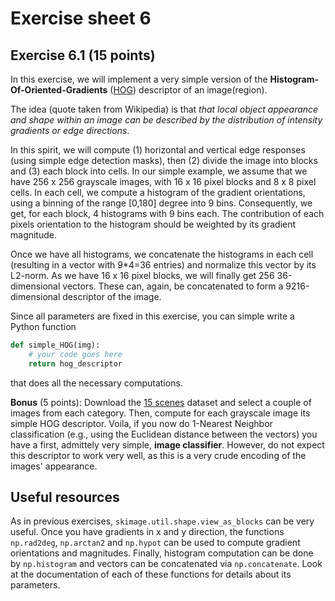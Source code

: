 # Exercise sheet 6

## Exercise 6.1 (15 points)

In this exercise, we will implement a very simple version of the
**Histogram-Of-Oriented-Gradients** ([HOG](https://en.wikipedia.org/wiki/Histogram_of_oriented_gradients)) descriptor of an image(region).

The idea (quote taken from Wikipedia) is that *that local object appearance and shape within an image can be described by the distribution of intensity gradients or edge directions*.

In this spirit, we will compute (1) horizontal and vertical edge responses
(using simple edge detection masks), then (2) divide the image into blocks
and (3) each block into cells. In our simple example, we assume that we have
256 x 256 grayscale images, with 16 x 16 pixel blocks and 8 x 8 pixel cells.
In each cell, we compute a histogram of the gradient orientations, using
a binning of the range [0,180] degree into 9 bins. Consequently, we get, for
each block, 4 histograms with 9 bins each. The contribution of each pixels
orientation to the histogram should be weighted by its gradient magnitude.

Once we have all histograms, we concatenate the histograms in each cell
(resulting in a vector with 9*4=36 entries) and normalize this vector by its
L2-norm. As we have 16 x 16 pixel blocks, we will finally get 256
36-dimensional vectors. These can, again, be concatenated to form a
9216-dimensional descriptor of the image.

Since all parameters are fixed in this exercise, you can simple write a
Python function

```python
def simple_HOG(img):
    # your code goes here
    return hog_descriptor
```
that does all the necessary computations.

**Bonus** (5 points): Download the [15 scenes](http://www-cvr.ai.uiuc.edu/ponce_grp/data/) dataset and select a
couple of images from each category. Then, compute for each grayscale image
its simple HOG descriptor. Voila, if you now do 1-Nearest Neighbor
classification (e.g., using the Euclidean distance between the vectors)
you have a first, admittely very simple, **image classifier**. However, do
not expect this descriptor to work very well, as this is a very crude
encoding of the images' appearance.

## Useful resources

As in previous exercises, `skimage.util.shape.view_as_blocks` can be
very useful. Once you have gradients in x and y direction, the functions
`np.rad2deg`, `np.arctan2` and `np.hypot` can be used to compute
gradient orientations and magnitudes. Finally, histogram computation can
be done by `np.histogram` and vectors can be concatenated via
`np.concatenate`. Look at the documentation of each of these functions
for details about its parameters.
